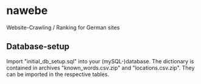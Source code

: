 # nawebe
Website-Crawling / Ranking for German sites

## Database-setup

Import "initial_db_setup.sql" into your (mySQL-)database.
The dictionary is contained in archives "known_words.csv.zip" and "locations.csv.zip". They can be imported in the respective tables.


